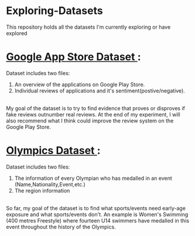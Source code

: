 # Exploring-Datasets
This repository holds all the datasets I'm currently exploring or have explored 
# <a href="https://www.kaggle.com/lava18/google-play-store-apps">Google App Store Dataset </a> :
Dataset includes two files: 
1) An overview of the applications on Google Play Store. <br/>
2) Individual reviews of applications and it's sentiment(postive/negative).
<br/>
My goal of the dataset is to try to find evidence that proves or disproves if fake reviews outnumber real reviews. At the end of my experiment, I will also recommend what I think could improve the review system on the Google Play Store. 
<br/> 

# <a href="https://www.kaggle.com/heesoo37/120-years-of-olympic-history-athletes-and-results">Olympics Dataset </a> :
Dataset includes two files:
1) The information of every Olympian who has medalled in an event (Name,Nationality,Event,etc.) <br/>
2) The region information 
<br/>
So far, my goal of the dataset is to find what sports/events need early-age exposure and what sports/events don't. An example is Women's Swimming (400 metres Freestyle) where fourteen U14 swimmers have medalled in this event throughout the history of the Olympics. 
